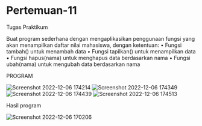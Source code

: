 # Pertemuan-11

Tugas Praktikum

Buat program sederhana dengan mengaplikasikan penggunaan fungsi
yang akan menampilkan daftar nilai mahasiswa, dengan ketentuan:
• Fungsi tambah() untuk menambah data
• Fungsi tapilkan() untuk menampilkan data
• Fungsi hapus(nama) untuk menghapus data berdasarkan nama
• Fungsi ubah(nama) untuk mengubah data berdasarkan nama

PROGRAM

![Screenshot 2022-12-06 174214](https://user-images.githubusercontent.com/116090827/205890591-f5ff1679-105f-4f87-9d71-17491cdcfd6e.png)
![Screenshot 2022-12-06 174349](https://user-images.githubusercontent.com/116090827/205890666-965e1127-3cc5-4b09-bf3e-1fc7dd6c0bde.png)
![Screenshot 2022-12-06 174439](https://user-images.githubusercontent.com/116090827/205890758-ed1fc471-d706-4e6c-90af-399a1541d226.png)
![Screenshot 2022-12-06 174513](https://user-images.githubusercontent.com/116090827/205890775-30789c67-ad7f-496b-8b4d-b82db877c030.png)

Hasil program

![Screenshot 2022-12-06 170206](https://user-images.githubusercontent.com/116090827/205891274-d62908b3-8403-4fb1-86aa-0fef24be82ae.png)



